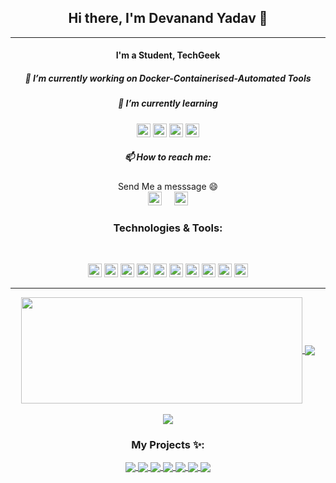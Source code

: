 <h2 align="center"> Hi there, I'm Devanand Yadav 👋</h1>

---

<h4 align="center"> I'm a Student, TechGeek </h1>
<h5 align="center"> 🔭 I’m currently working on Docker-Containerised-Automated Tools</h1>
<h5 align="center"> 🌱 I’m currently learning </h1>
<p align="center">
<img alt="MERN" height="22" width="flex"  src="https://geeksperhour.com/wp-content/uploads/2019/02/mern-img.png"/>
<img alt="Django" height="22" width="flex" src="https://static.djangoproject.com/img/logos/django-logo-positive.svg" />
<img alt="Bash" height="22" width="22" src="https://unpkg.com/simple-icons@3.4.0/icons/gnubash.svg" />
<img alt="Kali Linux" height="22" width="22" src="https://img.icons8.com/color/48/000000/kali-linux.png"/> 
  </p>
<h5 align="center"> 📫 How to reach me: </h1>
<p align="center"> Send Me a messsage 😄 <br> <a href="https://twitter.com/Devanan81306625"><img height="22" width="22" src="https://unpkg.com/simple-icons@3.4.0/icons/twitter.svg" /></a>
&nbsp; &nbsp; <a href="https://www.instagram.com/devanand.py/"> <img height="22" width="22" src="https://unpkg.com/simple-icons@3.4.0/icons/instagram.svg" > </a> </p>
<h3 align="center">Technologies & Tools:</h3><br/>
<p align="center">
<img alt="Linux" height="22" width="22" src="https://unpkg.com/simple-icons@3.4.0/icons/linux.svg" />
<img  alt="Python" height="22" width="22" src="https://unpkg.com/simple-icons@3.4.0/icons/python.svg" />
<img alt="Django" height="22" width="22" src="https://unpkg.com/simple-icons@3.4.0/icons/django.svg" />
<img alt="MySQL" height="22" width="22" src="https://unpkg.com/simple-icons@3.4.0/icons/mysql.svg" />
<img alt="MongoDB" height="22" width="22" src="https://unpkg.com/simple-icons@3.4.0/icons/mongodb.svg" />
<img alt="Html" height="22" width="22" src="https://raw.githubusercontent.com/abranhe/programming-languages-logos/master/src/html/html.svg" />
<img alt="Css" height="22" width="22" src="https://unpkg.com/simple-icons@3.4.0/icons/css3.svg" />
<img alt="AndroidStudio" height="22" width="22" src="https://unpkg.com/simple-icons@3.4.0/icons/androidstudio.svg" />
<img alt="Docker" height="22" width="22" src="https://unpkg.com/simple-icons@3.4.0/icons/docker.svg" />
<img alt=VsCode"" height="22" width="22" src="https://unpkg.com/simple-icons@3.4.0/icons/visualstudiocode.svg" />
</p>

---

<div align="center"><a href="#">
  <img width=450 height=170 align="center" src="https://github-readme-stats.vercel.app/api?username=git-devanand&theme=midnight-purple&show_icons=true&bg_color=0D1117&hide_border=true" />
</a>
  <img align="center" src="https://github-readme-streak-stats.herokuapp.com/?user=git-devanand&theme=tokyonight&hide_border=true"/><br><br>
  <a href="#">
  <img align="center" src="https://github-readme-stats.vercel.app/api/top-langs/?username=git-devanand&theme=midnight-purple&layout=compact&bg_color=0D1117&hide_border=true" />
</a>

### My Projects ✨:
  
<a href="https://github.com/git-devanand/dev-face-mask-detector">
  <img align="center" src="https://github-readme-stats.vercel.app/api/pin/?username=git-devanand&repo=dev-face-mask-detector&theme=tokyonight" />
</a>

<a href="https://github.com/git-devanand/covid-19_x-ray_detection">
 <img align="center" src="https://github-readme-stats.vercel.app/api/pin/?username=git-devanand&repo=covid-19_x-ray_detection&theme=tokyonight" />
</a>

<a href="https://github.com/git-devanand/docker_web_host">
  <img align="center" src="https://github-readme-stats.vercel.app/api/pin/?username=git-devanand&repo=docker_web_host&theme=tokyonight" />
</a>

<a href="https://github.com/git-devanand/randomPassGen">
 <img align="center" src="https://github-readme-stats.vercel.app/api/pin/?username=git-devanand&repo=randomPassGen&theme=tokyonight" />
</a>

<a href="https://github.com/git-devanand/django_project">
 <img align="center" src="https://github-readme-stats.vercel.app/api/pin/?username=git-devanand&repo=django_project&theme=tokyonight" />
</a>

<a href="https://github.com/git-devanand/ai_projects">
 <img align="center" src="https://github-readme-stats.vercel.app/api/pin/?username=git-devanand&repo=ai_projects&theme=tokyonight" />
</a>

<a href="https://github.com/git-devanand/spaceDebrisMapping">
  <img align="center" src="https://github-readme-stats.vercel.app/api/pin/?username=git-devanand&repo=spaceDebrisMapping&theme=tokyonight" />
</a>

</div>
